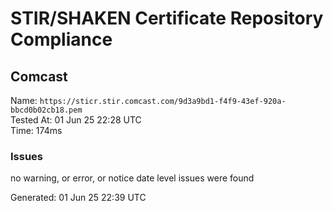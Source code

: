 # STIR/SHAKEN Certificate Repository Compliance

## Comcast

Name: `https://sticr.stir.comcast.com/9d3a9bd1-f4f9-43ef-920a-bbcd0b02cb18.pem`\
Tested At: 01 Jun 25 22:28 UTC\
Time: 174ms

### Issues

no warning, or error, or notice date level issues were found

Generated: 01 Jun 25 22:39 UTC